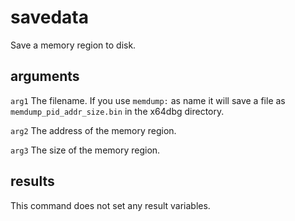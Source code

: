 # savedata

Save a memory region to disk.

## arguments

`arg1` The filename. If you use `memdump:` as name it will save a file as `memdump_pid_addr_size.bin` in the x64dbg directory.

`arg2` The address of the memory region.

`arg3` The size of the memory region.

## results

This command does not set any result variables.